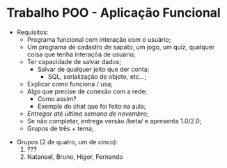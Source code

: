 # Trabalho POO - Aplicação Funcional
* Requisitos:
  - Programa funcional com interação com o usuário;
  - Um programa de cadastro de sapato, um jogo, um quiz, qualquer coisa que tenha interaçõa de usuário;
  - Ter capacidade de salvar dados;
    - Salvar de qualquer jeito que der conta;
      - SQL, serialização de objeto, etc...;
  - Explicar como funciona / usa;
  - Algo que precise de conexão com a rede;
    - Como assim?
    - Exemplo do chat que foi feito na aula;
  - *Entregar até última semana de novembro*;
  - Se não completar, entrega versão /beta/ e apresenta 1.0/2.0;
  - Grupos de três + tema;
- Grupos (2 de quatro, um de cinco):
  1. ???
  2. Natanael, Bruno, Higor, Fernando
